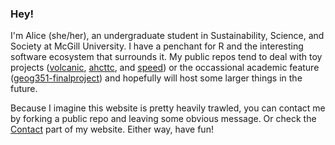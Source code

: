 ### Hey!

I'm Alice (she/her), an undergraduate student in Sustainability, Science, and Society at McGill University. I have a penchant for R 
and the interesting software ecosystem that surrounds it. My public repos tend to deal with toy projects ([volcanic](https://github.com/legallyahc/volcanic), 
[ahcttc](https://github.com/legallyahc/ahcttc), and [speed](https://github.com/legallyahc/speed)) or the occassional academic feature 
([geog351-finalproject](https://github.com/legallyahc/geog351-finalproject)) and hopefully will host some larger things in the future.

Because I imagine this website is pretty heavily trawled, you can contact me by forking a public repo and leaving some obvious message. 
Or check the [Contact](https://ahclauss.com/contact) part of my website. Either way, have fun!
